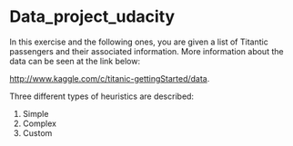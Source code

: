 # Data_project_udacity
In this exercise and the following ones, you are given a list of Titantic passengers and their associated information. More information about the data can be seen at the link below:

http://www.kaggle.com/c/titanic-gettingStarted/data. 

Three different types of heuristics are described:
1. Simple
2. Complex
3. Custom
